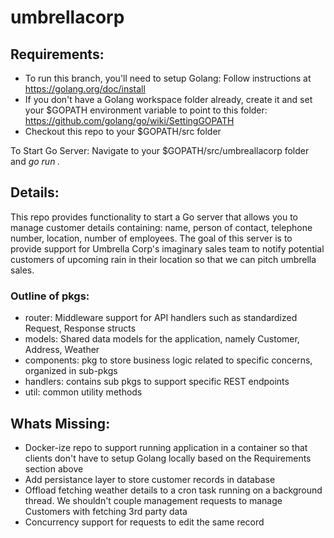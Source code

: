 # umbrellacorp

## Requirements:
* To run this branch, you'll need to setup Golang: Follow instructions at https://golang.org/doc/install
* If you don't have a Golang workspace folder already, create it and set your $GOPATH environment variable to point to this folder: https://github.com/golang/go/wiki/SettingGOPATH
* Checkout this repo to your $GOPATH/src folder

To Start Go Server: Navigate to your $GOPATH/src/umbreallacorp folder and *go run .*

## Details:
This repo provides functionality to start a Go server that allows you to manage customer details containing: name, person of contact, telephone number, location, number of employees. The goal of this server is to provide support for Umbrella Corp's imaginary sales team to notify potential customers of upcoming rain in their location so that we can pitch umbrella sales.


### Outline of pkgs:
* router: Middleware support for API handlers such as standardized Request, Response structs
* models: Shared data models for the application, namely Customer, Address, Weather
* components: pkg to store business logic related to specific concerns, organized in sub-pkgs
* handlers: contains sub pkgs to support specific REST endpoints
* util: common utility methods

## Whats Missing:
* Docker-ize repo to support running application in a container so that clients don't have to setup Golang locally based on the Requirements section above
* Add persistance layer to store customer records in database
* Offload fetching weather details to a cron task running on a background thread. We shouldn't couple management requests to manage Customers with fetching 3rd party data
* Concurrency support for requests to edit the same record






